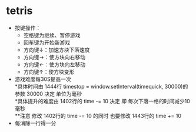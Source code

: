 # tetris
* 按键操作：  
  * 空格键为继续、暂停游戏  
  * 回车键为开始新游戏  
  * 方向键↓：加速方块下落速度  
  * 方向键→：使方块向右移动  
  * 方向键←：使方块向左移动  
  * 方向键↑：使方块变形  
* 游戏难度每30S提高一次  
  *具体时间由 1444行 timestop = window.setInterval(timequick, 30000)的参数 30000 决定 单位为毫秒  
  *具体提升的难度由 1402行的 time -= 10 决定 即 每次下落一格的时间减少10 毫秒  
  **注意  修改 1402行的 time -= 10 的同时 也要修改 1443行的 time += 10  
* 每消除一行得一分
